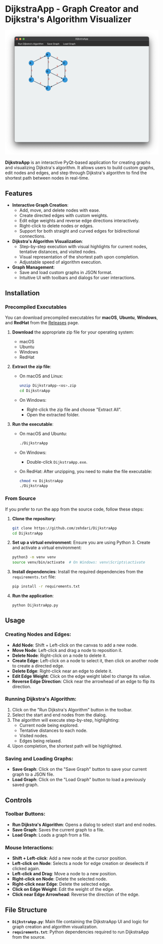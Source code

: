 
# DijkstraApp - Graph Creator and Dijkstra's Algorithm Visualizer

![DijktraApp Screenshot](assets/DijkstraApp.png)

**DijkstraApp** is an interactive PyQt-based application for creating graphs and visualizing Dijkstra's algorithm. It allows users to build custom graphs, edit nodes and edges, and step through Dijkstra's algorithm to find the shortest path between nodes in real-time.

## Features

- **Interactive Graph Creation**:
  - Add, move, and delete nodes with ease.
  - Create directed edges with custom weights.
  - Edit edge weights and reverse edge directions interactively.
  - Right-click to delete nodes or edges.
  - Support for both straight and curved edges for bidirectional connections.
- **Dijkstra's Algorithm Visualization**:
  - Step-by-step execution with visual highlights for current nodes, tentative distances, and visited nodes.
  - Visual representation of the shortest path upon completion.
  - Adjustable speed of algorithm execution.
- **Graph Management**:
  - Save and load custom graphs in JSON format.
  - Intuitive UI with toolbars and dialogs for user interactions.

## Installation

### Precompiled Executables

You can download precompiled executables for **macOS**, **Ubuntu**, **Windows**, and **RedHat** from the [Releases](https://github.com/zehdari/DijkstraApp/releases) page.

1. **Download** the appropriate zip file for your operating system:
   - macOS
   - Ubuntu
   - Windows
   - RedHat

2. **Extract the zip file**:
   - On macOS and Linux:

     ```bash
     unzip DijkstraApp-<os>.zip
     cd DijkstraApp
     ```

   - On Windows:
     - Right-click the zip file and choose "Extract All".
     - Open the extracted folder.

3. **Run the executable**:
   - On macOS and Ubuntu:

     ```bash
     ./DijkstraApp
     ```

   - On Windows:
     - Double-click `DijkstraApp.exe`.
   - On RedHat:
     After unzipping, you need to make the file executable:

     ```bash
     chmod +x DijkstraApp
     ./DijkstraApp
     ```

### From Source

If you prefer to run the app from the source code, follow these steps:

1. **Clone the repository**:

   ```bash
   git clone https://github.com/zehdari/DijkstraApp
   cd DijkstraApp
   ```

2. **Set up a virtual environment**:
   Ensure you are using Python 3. Create and activate a virtual environment:

   ```bash
   python3 -m venv venv
   source venv/bin/activate  # On Windows: venv\Scripts\activate
   ```

3. **Install dependencies**:
   Install the required dependencies from the `requirements.txt` file:

   ```bash
   pip install -r requirements.txt
   ```

4. **Run the application**:

   ```bash
   python DijkstraApp.py
   ```

## Usage

### Creating Nodes and Edges:

- **Add Node**: Shift + Left-click on the canvas to add a new node.
- **Move Node**: Left-click and drag a node to reposition it.
- **Delete Node**: Right-click on a node to delete it.
- **Create Edge**: Left-click on a node to select it, then click on another node to create a directed edge.
- **Delete Edge**: Right-click near an edge to delete it.
- **Edit Edge Weight**: Click on the edge weight label to change its value.
- **Reverse Edge Direction**: Click near the arrowhead of an edge to flip its direction.

### Running Dijkstra's Algorithm:

1. Click on the "Run Dijkstra's Algorithm" button in the toolbar.
2. Select the start and end nodes from the dialog.
3. The algorithm will execute step-by-step, highlighting:
   - Current node being explored.
   - Tentative distances to each node.
   - Visited nodes.
   - Edges being relaxed.
4. Upon completion, the shortest path will be highlighted.

### Saving and Loading Graphs:

- **Save Graph**: Click on the "Save Graph" button to save your current graph to a JSON file.
- **Load Graph**: Click on the "Load Graph" button to load a previously saved graph.

## Controls

### Toolbar Buttons:

- **Run Dijkstra's Algorithm**: Opens a dialog to select start and end nodes.
- **Save Graph**: Saves the current graph to a file.
- **Load Graph**: Loads a graph from a file.

### Mouse Interactions:

- **Shift + Left-click**: Add a new node at the cursor position.
- **Left-click on Node**: Selects a node for edge creation or deselects if clicked again.
- **Left-click and Drag**: Move a node to a new position.
- **Right-click on Node**: Delete the selected node.
- **Right-click near Edge**: Delete the selected edge.
- **Click on Edge Weight**: Edit the weight of the edge.
- **Click near Edge Arrowhead**: Reverse the direction of the edge.

## File Structure

- **`DijkstraApp.py`**: Main file containing the DijkstraApp UI and logic for graph creation and algorithm visualization.
- **`requirements.txt`**: Python dependencies required to run DijkstraApp from the source.
